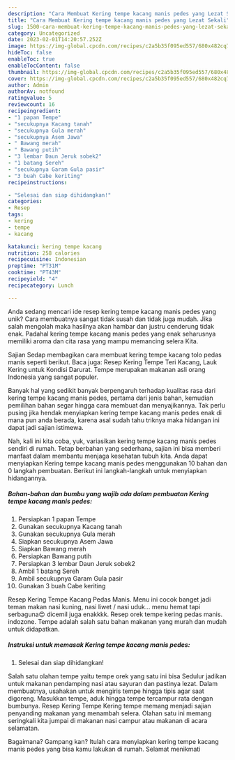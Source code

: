 ```yaml
---
description: "Cara Membuat Kering tempe kacang manis pedes yang Lezat Sekali"
title: "Cara Membuat Kering tempe kacang manis pedes yang Lezat Sekali"
slug: 1500-cara-membuat-kering-tempe-kacang-manis-pedes-yang-lezat-sekali
category: Uncategorized
date: 2023-02-01T14:20:57.252Z
image: https://img-global.cpcdn.com/recipes/c2a5b35f095ed557/680x482cq70/kering-tempe-kacang-manis-pedes-foto-resep-utama.jpg
hideToc: false
enableToc: true
enableTocContent: false
thumbnail: https://img-global.cpcdn.com/recipes/c2a5b35f095ed557/680x482cq70/kering-tempe-kacang-manis-pedes-foto-resep-utama.jpg
cover: https://img-global.cpcdn.com/recipes/c2a5b35f095ed557/680x482cq70/kering-tempe-kacang-manis-pedes-foto-resep-utama.jpg
author: Admin
authorAv: notfound
ratingvalue: 5
reviewcount: 16
recipeingredient:
- "1 papan Tempe"
- "secukupnya Kacang tanah"
- "secukupnya Gula merah"
- "secukupnya Asem Jawa"
- " Bawang merah"
- " Bawang putih"
- "3 lembar Daun Jeruk sobek2"
- "1 batang Sereh"
- "secukupnya Garam Gula pasir"
- "3 buah Cabe keriting"
recipeinstructions:

- "Selesai dan siap dihidangkan!"
categories:
- Resep
tags:
- kering
- tempe
- kacang

katakunci: kering tempe kacang 
nutrition: 258 calories
recipecuisine: Indonesian
preptime: "PT31M"
cooktime: "PT43M"
recipeyield: "4"
recipecategory: Lunch

---
```





Anda sedang mencari ide resep kering tempe kacang manis pedes yang unik? Cara membuatnya sangat tidak susah dan tidak juga mudah. Jika salah mengolah maka hasilnya akan hambar dan justru cenderung tidak enak. Padahal kering tempe kacang manis pedes yang enak seharusnya memiliki aroma dan cita rasa yang mampu memancing selera Kita.





Sajian Sedap membagikan cara membuat kering tempe kacang tolo pedas manis seperti berikut. Baca juga: Resep Kering Tempe Teri Kacang, Lauk Kering untuk Kondisi Darurat. Tempe merupakan makanan asli orang Indonesia yang sangat populer.

Banyak hal yang sedikit banyak berpengaruh terhadap kualitas rasa dari kering tempe kacang manis pedes, pertama dari jenis bahan, kemudian pemilihan bahan segar hingga cara membuat dan menyajikannya. Tak perlu pusing jika hendak menyiapkan kering tempe kacang manis pedes enak di mana pun anda berada, karena asal sudah tahu triknya maka hidangan ini dapat jadi sajian istimewa.






Nah, kali ini kita coba, yuk, variasikan kering tempe kacang manis pedes sendiri di rumah. Tetap berbahan yang sederhana, sajian ini bisa memberi manfaat dalam membantu menjaga kesehatan tubuh kita. Anda dapat menyiapkan Kering tempe kacang manis pedes menggunakan 10 bahan dan 0 langkah pembuatan. Berikut ini langkah-langkah untuk menyiapkan hidangannya.

<!--inarticleads1-->

##### Bahan-bahan dan bumbu yang wajib ada dalam pembuatan Kering tempe kacang manis pedes:

1. Persiapkan 1 papan Tempe
1. Gunakan secukupnya Kacang tanah
1. Gunakan secukupnya Gula merah
1. Siapkan secukupnya Asem Jawa
1. Siapkan  Bawang merah
1. Persiapkan  Bawang putih
1. Persiapkan 3 lembar Daun Jeruk sobek2
1. Ambil 1 batang Sereh
1. Ambil secukupnya Garam Gula pasir
1. Gunakan 3 buah Cabe keriting


Resep Kering Tempe Kacang Pedas Manis. Menu ini cocok banget jadi teman makan nasi kuning, nasi liwet / nasi uduk… menu hemat tapi serbaguna😍 dicemil juga enakkkk. Resep orek tempe kering pedas manis. indozone. Tempe adalah salah satu bahan makanan yang murah dan mudah untuk didapatkan. 

<!--inarticleads2-->

##### Instruksi untuk memasak Kering tempe kacang manis pedes:


1. Selesai dan siap dihidangkan!

Salah satu olahan tempe yaitu tempe orek yang satu ini bisa Sedulur jadikan untuk makanan pendamping nasi atau sayuran dan pastinya lezat. Dalam membuatnya, usahakan untuk mengiris tempe hingga tipis agar saat digoreng. Masukkan tempe, aduk hingga tempe tercampur rata dengan bumbunya. Resep Kering Tempe Kering tempe memang menjadi sajian penyanding makanan yang menambah selera. Olahan satu ini memang seringkali kita jumpai di makanan nasi campur atau makanan di acara selamatan. 

Bagaimana? Gampang kan? Itulah cara menyiapkan kering tempe kacang manis pedes yang bisa kamu lakukan di rumah. Selamat menikmati

